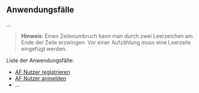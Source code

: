 ## Anwendungsfälle 

...

> **Hinweis**: Einen Zeilenumbruch kann man durch zwei Leerzeichen am Ende der Zeile erzwingen. Vor einer 
> Aufzählung muss eine Leerzeile eingefügt werden.

Liste der Anwendungsfälle:  

- [AF Nutzer registrieren](06_01_AF_NutzerRegistrieren.md)
- [AF Nutzer anmelden](06_02_AF_NutzerAnmelden.md)
- ...
